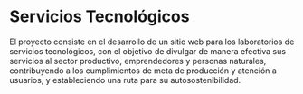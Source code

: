 # Servicios Tecnológicos

El proyecto consiste en el desarrollo de un sitio web para los laboratorios de servicios tecnológicos, con el objetivo de divulgar de manera efectiva sus servicios al sector productivo,
emprendedores y personas naturales, contribuyendo a los cumplimientos de meta de producción y atención a usuarios, y estableciendo una ruta para su autosostenibilidad.

